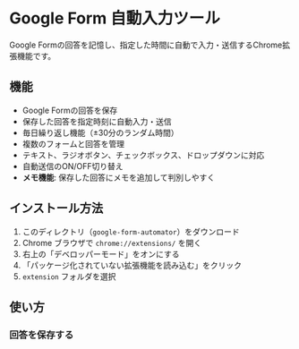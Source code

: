 # Google Form 自動入力ツール

Google Formの回答を記憶し、指定した時間に自動で入力・送信するChrome拡張機能です。

## 機能

- Google Formの回答を保存
- 保存した回答を指定時刻に自動入力・送信
- 毎日繰り返し機能（±30分のランダム時間）
- 複数のフォームと回答を管理
- テキスト、ラジオボタン、チェックボックス、ドロップダウンに対応
- 自動送信のON/OFF切り替え
- **メモ機能**: 保存した回答にメモを追加して判別しやすく

## インストール方法

1. このディレクトリ（`google-form-automator`）をダウンロード
2. Chrome ブラウザで `chrome://extensions/` を開く
3. 右上の「デベロッパーモード」をオンにする
4. 「パッケージ化されていない拡張機能を読み込む」をクリック
5. `extension` フォルダを選択

## 使い方

### 回答を保存する
